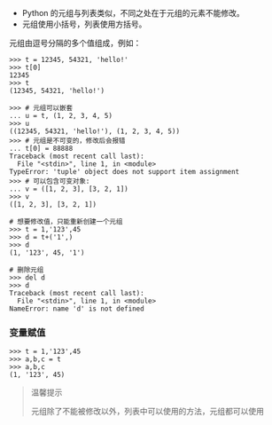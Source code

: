 * Python 的元组与列表类似，不同之处在于元组的元素不能修改。
* 元组使用小括号，列表使用方括号。

元组由逗号分隔的多个值组成，例如：

```
>>> t = 12345, 54321, 'hello!'
>>> t[0]
12345
>>> t
(12345, 54321, 'hello!')

>>> # 元组可以嵌套
... u = t, (1, 2, 3, 4, 5)
>>> u
((12345, 54321, 'hello!'), (1, 2, 3, 4, 5))
>>> # 元组是不可变的，修改后会报错
... t[0] = 88888
Traceback (most recent call last):
  File "<stdin>", line 1, in <module>
TypeError: 'tuple' object does not support item assignment
>>> # 可以包含可变对象:
... v = ([1, 2, 3], [3, 2, 1])
>>> v
([1, 2, 3], [3, 2, 1])

# 想要修改值，只能重新创建一个元组
>>> t = 1,'123',45
>>> d = t+('1',)
>>> d
(1, '123', 45, '1')

# 删除元组
>>> del d
>>> d
Traceback (most recent call last):
  File "<stdin>", line 1, in <module>
NameError: name 'd' is not defined
```

### 变量赋值

```
>>> t = 1,'123',45
>>> a,b,c = t
>>> a,b,c
(1, '123', 45)
```

> 温馨提示
>
> 元组除了不能被修改以外，列表中可以使用的方法，元组都可以使用



